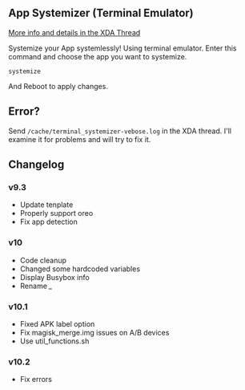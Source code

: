 ## App Systemizer (Terminal Emulator)
[More info and details in the XDA Thread](https://forum.xda-developers.com/apps/magisk/module-terminal-app-systemizer-ui-t3585851)

 Systemize your App systemlessly!
 Using terminal emulator.
 Enter this command and choose the app you want to systemize.

	systemize
	
 And Reboot to apply changes.

## Error?
 Send `/cache/terminal_systemizer-vebose.log` in the XDA thread. I'll examine it for problems and will try to fix it.

## Changelog

### v9.3
* Update tenplate
* Properly support oreo
* Fix app detection
### v10
* Code cleanup
* Changed some hardcoded variables
* Display Busybox info
* Rename *_*
### v10.1
* Fixed APK label option
* Fix magisk_merge.img issues on A/B devices
* Use util_functions.sh
### v10.2
* Fix errors
